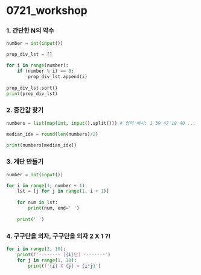 # 0721_workshop



### 1. 간단한 N의 약수

```python
number = int(input())

prop_div_lst = []

for i in range(number):
    if (number % i) == 0:
        prop_div_lst.append(i)
        
prop_div_lst.sort()
print(prop_div_lst)
```







### 2. 중간값 찾기

```python
numbers = list(map(int, input().split())) # 입력 예시: 1 39 47 18 40 ...

median_idx = round(len(numbers)/2)

print(numbers[median_idx])
```





### 3.  계단 만들기

```python
number = int(input())

for i in range(1, number + 1):
    lst = [j for j in range(1, i + 1)]
    
    for num in lst:
        print(num, end=' ')
        
    print(' ')
```



### 4. 구구단을 외자, 구구단을 외자 2 X 1 ?!

```python
for i in range(2, 10):
    print(f'-------- [{i}단] --------')
    for j in range(1, 10):
        print(f'{i} X {j} = {i*j}')
```



